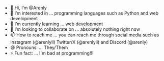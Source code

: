 - 👋 Hi, I’m @Arenly
- 👀 I’m interested in ... programming languages such as Python and web development
- 🌱 I’m currently learning ... web development
- 💞️ I’m looking to collaborate on ... absolutely nothing right now
- 📫 How to reach me ... you can reach me through social media such as Instagram (@arenlyll) Twitter/X (@arenlyll) and Discord (@arenly)
- 😄 Pronouns: ... They/Them
- ⚡ Fun fact: ... I'm bad at programming!!!

<!---
Arenly/Arenly is a ✨ special ✨ repository because its `README.md` (this file) appears on your GitHub profile.
You can click the Preview link to take a look at your changes.
--->
